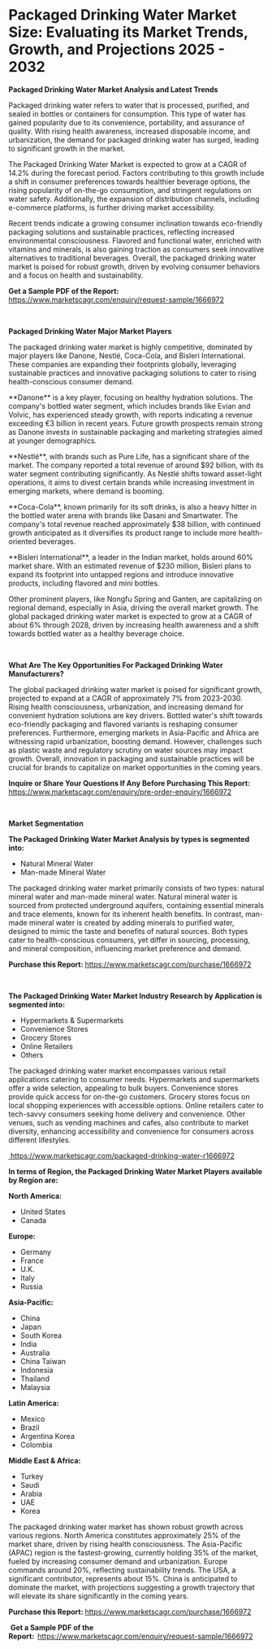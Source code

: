 <p><h1>Packaged Drinking Water Market Size: Evaluating its Market Trends, Growth, and Projections 2025 - 2032</h1></p><p><strong>Packaged Drinking Water Market Analysis and Latest Trends</strong></p>
<p><p>Packaged drinking water refers to water that is processed, purified, and sealed in bottles or containers for consumption. This type of water has gained popularity due to its convenience, portability, and assurance of quality. With rising health awareness, increased disposable income, and urbanization, the demand for packaged drinking water has surged, leading to significant growth in the market.</p><p>The Packaged Drinking Water Market is expected to grow at a CAGR of 14.2% during the forecast period. Factors contributing to this growth include a shift in consumer preferences towards healthier beverage options, the rising popularity of on-the-go consumption, and stringent regulations on water safety. Additionally, the expansion of distribution channels, including e-commerce platforms, is further driving market accessibility.</p><p>Recent trends indicate a growing consumer inclination towards eco-friendly packaging solutions and sustainable practices, reflecting increased environmental consciousness. Flavored and functional water, enriched with vitamins and minerals, is also gaining traction as consumers seek innovative alternatives to traditional beverages. Overall, the packaged drinking water market is poised for robust growth, driven by evolving consumer behaviors and a focus on health and sustainability.</p></p>
<p><strong>Get a Sample PDF of the Report:&nbsp;</strong> <a href="https://www.marketscagr.com/enquiry/request-sample/1666972?utm_campaign=3383&utm_medium=2&utm_source=Github&utm_content=ia&utm_term=16042025&utm_id=packaged-drinking-water">https://www.marketscagr.com/enquiry/request-sample/1666972</a></p>
<p>&nbsp;</p>
<p><strong>Packaged Drinking Water Major Market Players</strong></p>
<p><p>The packaged drinking water market is highly competitive, dominated by major players like Danone, Nestlé, Coca-Cola, and Bisleri International. These companies are expanding their footprints globally, leveraging sustainable practices and innovative packaging solutions to cater to rising health-conscious consumer demand.</p><p>**Danone** is a key player, focusing on healthy hydration solutions. The company's bottled water segment, which includes brands like Evian and Volvic, has experienced steady growth, with reports indicating a revenue exceeding €3 billion in recent years. Future growth prospects remain strong as Danone invests in sustainable packaging and marketing strategies aimed at younger demographics.</p><p>**Nestlé**, with brands such as Pure Life, has a significant share of the market. The company reported a total revenue of around $92 billion, with its water segment contributing significantly. As Nestlé shifts toward asset-light operations, it aims to divest certain brands while increasing investment in emerging markets, where demand is booming.</p><p>**Coca-Cola**, known primarily for its soft drinks, is also a heavy hitter in the bottled water arena with brands like Dasani and Smartwater. The company's total revenue reached approximately $38 billion, with continued growth anticipated as it diversifies its product range to include more health-oriented beverages.</p><p>**Bisleri International**, a leader in the Indian market, holds around 60% market share. With an estimated revenue of $230 million, Bisleri plans to expand its footprint into untapped regions and introduce innovative products, including flavored and mini bottles.</p><p>Other prominent players, like Nongfu Spring and Ganten, are capitalizing on regional demand, especially in Asia, driving the overall market growth. The global packaged drinking water market is expected to grow at a CAGR of about 6% through 2028, driven by increasing health awareness and a shift towards bottled water as a healthy beverage choice.</p></p>
<p>&nbsp;</p>
<p><strong>What Are The Key Opportunities For Packaged Drinking Water Manufacturers?</strong></p>
<p><p>The global packaged drinking water market is poised for significant growth, projected to expand at a CAGR of approximately 7% from 2023-2030. Rising health consciousness, urbanization, and increasing demand for convenient hydration solutions are key drivers. Bottled water's shift towards eco-friendly packaging and flavored variants is reshaping consumer preferences. Furthermore, emerging markets in Asia-Pacific and Africa are witnessing rapid urbanization, boosting demand. However, challenges such as plastic waste and regulatory scrutiny on water sources may impact growth. Overall, innovation in packaging and sustainable practices will be crucial for brands to capitalize on market opportunities in the coming years.</p></p>
<p><strong>Inquire or Share Your Questions If Any Before Purchasing This Report:</strong> <a href="https://www.marketscagr.com/enquiry/pre-order-enquiry/1666972?utm_campaign=3383&utm_medium=2&utm_source=Github&utm_content=ia&utm_term=16042025&utm_id=packaged-drinking-water">https://www.marketscagr.com/enquiry/pre-order-enquiry/1666972</a></p>
<p>&nbsp;</p>
<p><strong>Market Segmentation</strong></p>
<p><strong>The Packaged Drinking Water Market Analysis by types is segmented into:</strong></p>
<p><ul><li>Natural Mineral Water</li><li>Man-made Mineral Water</li></ul></p>
<p><p>The packaged drinking water market primarily consists of two types: natural mineral water and man-made mineral water. Natural mineral water is sourced from protected underground aquifers, containing essential minerals and trace elements, known for its inherent health benefits. In contrast, man-made mineral water is created by adding minerals to purified water, designed to mimic the taste and benefits of natural sources. Both types cater to health-conscious consumers, yet differ in sourcing, processing, and mineral composition, influencing market preference and demand.</p></p>
<p><strong>Purchase this Report:&nbsp;</strong><a href="https://www.marketscagr.com/purchase/1666972?utm_campaign=3383&utm_medium=2&utm_source=Github&utm_content=ia&utm_term=16042025&utm_id=packaged-drinking-water">https://www.marketscagr.com/purchase/1666972</a></p>
<p>&nbsp;</p>
<p><strong>The Packaged Drinking Water Market Industry Research by Application is segmented into:</strong></p>
<p><ul><li>Hypermarkets & Supermarkets</li><li>Convenience Stores</li><li>Grocery Stores</li><li>Online Retailers</li><li>Others</li></ul></p>
<p><p>The packaged drinking water market encompasses various retail applications catering to consumer needs. Hypermarkets and supermarkets offer a wide selection, appealing to bulk buyers. Convenience stores provide quick access for on-the-go customers. Grocery stores focus on local shopping experiences with accessible options. Online retailers cater to tech-savvy consumers seeking home delivery and convenience. Other venues, such as vending machines and cafes, also contribute to market diversity, enhancing accessibility and convenience for consumers across different lifestyles.</p></p>
<p><a href="https://www.marketscagr.com/packaged-drinking-water-r1666972?utm_campaign=3383&utm_medium=2&utm_source=Github&utm_content=ia&utm_term=16042025&utm_id=packaged-drinking-water">&nbsp;https://www.marketscagr.com/packaged-drinking-water-r1666972</a></p>
<p><strong>In terms of Region, the Packaged Drinking Water Market Players available by Region are:</strong></p>
<p>
    <p> <strong> North America: </strong>
        <ul>
            <li>United States</li>
            <li>Canada</li>
        </ul>
        </p> 
    <p> <strong> Europe: </strong>
        <ul>
            <li>Germany</li>
            <li>France</li>
            <li>U.K.</li>
            <li>Italy</li>
            <li>Russia</li>
        </ul>
        </p> 
    <p> <strong> Asia-Pacific: </strong>
        <ul>
            <li>China</li>
            <li>Japan</li>
            <li>South Korea</li>
            <li>India</li>
            <li>Australia</li>
            <li>China Taiwan</li>
            <li>Indonesia</li>
            <li>Thailand</li>
            <li>Malaysia</li>
        </ul>
        </p> 
    <p> <strong> Latin America: </strong>
        <ul>
            <li>Mexico</li>
            <li>Brazil</li>
            <li>Argentina Korea</li>
            <li>Colombia</li>
        </ul>
        </p> 
    <p> <strong> Middle East & Africa: </strong>
        <ul>
            <li>Turkey</li>
            <li>Saudi</li>
            <li>Arabia</li>
            <li>UAE</li>
            <li>Korea</li>
        </ul>
    </p>
    </p>
<p><p>The packaged drinking water market has shown robust growth across various regions. North America constitutes approximately 25% of the market share, driven by rising health consciousness. The Asia-Pacific (APAC) region is the fastest-growing, currently holding 35% of the market, fueled by increasing consumer demand and urbanization. Europe commands around 20%, reflecting sustainability trends. The USA, a significant contributor, represents about 15%. China is anticipated to dominate the market, with projections suggesting a growth trajectory that will elevate its share significantly in the coming years.</p></p>
<p><strong>Purchase this Report: </strong><a href="https://www.marketscagr.com/purchase/1666972?utm_campaign=3383&utm_medium=2&utm_source=Github&utm_content=ia&utm_term=16042025&utm_id=packaged-drinking-water">https://www.marketscagr.com/purchase/1666972</a></p>
<p>&nbsp;<strong>Get a Sample PDF of the Report:&nbsp;&nbsp;</strong><a href="https://www.marketscagr.com/enquiry/request-sample/1666972?utm_campaign=3383&utm_medium=2&utm_source=Github&utm_content=ia&utm_term=16042025&utm_id=packaged-drinking-water">https://www.marketscagr.com/enquiry/request-sample/1666972</a></p>
<p><strong></strong></p>
<p><p></p><p></p><p></p></p>